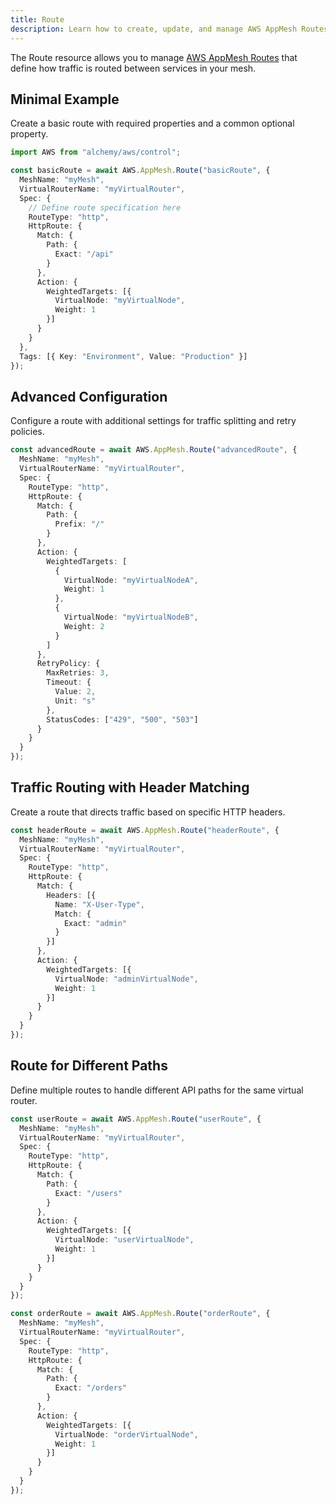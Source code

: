 ```yaml
---
title: Route
description: Learn how to create, update, and manage AWS AppMesh Routes using Alchemy Cloud Control.
---
```



The Route resource allows you to manage [AWS AppMesh Routes](https://docs.aws.amazon.com/appmesh/latest/userguide/) that define how traffic is routed between services in your mesh.

## Minimal Example

Create a basic route with required properties and a common optional property.

```ts
import AWS from "alchemy/aws/control";

const basicRoute = await AWS.AppMesh.Route("basicRoute", {
  MeshName: "myMesh",
  VirtualRouterName: "myVirtualRouter",
  Spec: {
    // Define route specification here
    RouteType: "http",
    HttpRoute: {
      Match: {
        Path: {
          Exact: "/api"
        }
      },
      Action: {
        WeightedTargets: [{
          VirtualNode: "myVirtualNode",
          Weight: 1
        }]
      }
    }
  },
  Tags: [{ Key: "Environment", Value: "Production" }]
});
```

## Advanced Configuration

Configure a route with additional settings for traffic splitting and retry policies.

```ts
const advancedRoute = await AWS.AppMesh.Route("advancedRoute", {
  MeshName: "myMesh",
  VirtualRouterName: "myVirtualRouter",
  Spec: {
    RouteType: "http",
    HttpRoute: {
      Match: {
        Path: {
          Prefix: "/"
        }
      },
      Action: {
        WeightedTargets: [
          {
            VirtualNode: "myVirtualNodeA",
            Weight: 1
          },
          {
            VirtualNode: "myVirtualNodeB",
            Weight: 2
          }
        ]
      },
      RetryPolicy: {
        MaxRetries: 3,
        Timeout: {
          Value: 2,
          Unit: "s"
        },
        StatusCodes: ["429", "500", "503"]
      }
    }
  }
});
```

## Traffic Routing with Header Matching

Create a route that directs traffic based on specific HTTP headers.

```ts
const headerRoute = await AWS.AppMesh.Route("headerRoute", {
  MeshName: "myMesh",
  VirtualRouterName: "myVirtualRouter",
  Spec: {
    RouteType: "http",
    HttpRoute: {
      Match: {
        Headers: [{
          Name: "X-User-Type",
          Match: {
            Exact: "admin"
          }
        }]
      },
      Action: {
        WeightedTargets: [{
          VirtualNode: "adminVirtualNode",
          Weight: 1
        }]
      }
    }
  }
});
```

## Route for Different Paths

Define multiple routes to handle different API paths for the same virtual router.

```ts
const userRoute = await AWS.AppMesh.Route("userRoute", {
  MeshName: "myMesh",
  VirtualRouterName: "myVirtualRouter",
  Spec: {
    RouteType: "http",
    HttpRoute: {
      Match: {
        Path: {
          Exact: "/users"
        }
      },
      Action: {
        WeightedTargets: [{
          VirtualNode: "userVirtualNode",
          Weight: 1
        }]
      }
    }
  }
});

const orderRoute = await AWS.AppMesh.Route("orderRoute", {
  MeshName: "myMesh",
  VirtualRouterName: "myVirtualRouter",
  Spec: {
    RouteType: "http",
    HttpRoute: {
      Match: {
        Path: {
          Exact: "/orders"
        }
      },
      Action: {
        WeightedTargets: [{
          VirtualNode: "orderVirtualNode",
          Weight: 1
        }]
      }
    }
  }
});
